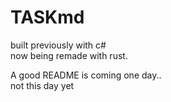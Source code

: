 # TASKmd

built previously with c# </br>
now being remade with rust.

A good README is coming one day.. </br>
not this day yet
